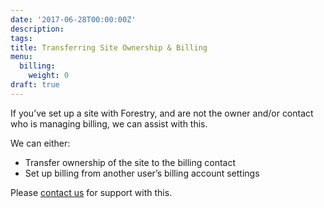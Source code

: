 ```yaml
---
date: '2017-06-28T00:00:00Z'
description: 
tags:
title: Transferring Site Ownership & Billing
menu:
  billing:
    weight: 0
draft: true
---
```

If you’ve set up a site with Forestry, and are not the owner and/or contact who is managing billing, we can assist with this.

We can either:

- Transfer ownership of the site to the billing contact
- Set up billing from another user’s billing account settings

Please [contact us][1] for support with this.

[1]: maito:contact@forestry.io
